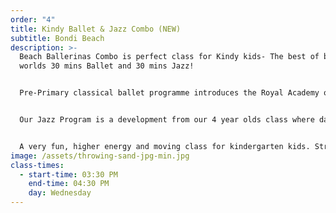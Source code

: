 ```yaml
---
order: "4"
title: Kindy Ballet & Jazz Combo (NEW)
subtitle: Bondi Beach
description: >-
  Beach Ballerinas Combo is perfect class for Kindy kids- The best of both dance
  worlds 30 mins Ballet and 30 mins Jazz! 


  Pre-Primary classical ballet programme introduces the Royal Academy of Dance syllabus and continues the development of ballet technique as new steps are introduced to challenge our young dancers.


  Our Jazz Program is a development from our 4 year olds class where dancers learn funky age appropriate routines with a technical focus. Jazz is a great free movement class for dancers after a ballet class and builds dancer presence, awareness and confidence.


  A very fun, higher energy and moving class for kindergarten kids. Strength and stretching exercises are formally introduced in this level which assists with childrens posture and dance technique.
image: /assets/throwing-sand-jpg-min.jpg
class-times:
  - start-time: 03:30 PM
    end-time: 04:30 PM
    day: Wednesday
---
```

